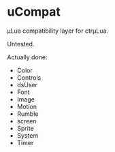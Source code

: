 # uCompat
µLua compatibility layer for ctrµLua.

Untested.

Actually done:
 * Color
 * Controls
 * dsUser
 * Font
 * Image
 * Motion
 * Rumble
 * screen
 * Sprite
 * System
 * Timer
